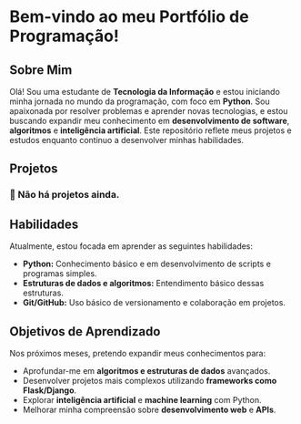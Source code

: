 # Bem-vindo ao meu Portfólio de Programação!

## Sobre Mim
Olá! Sou uma estudante de **Tecnologia da Informação** e estou iniciando minha jornada no mundo da programação, com foco em **Python**. Sou apaixonada por resolver problemas e aprender novas tecnologias, e estou buscando expandir meu conhecimento em **desenvolvimento de software**, **algoritmos** e **inteligência artificial**. Este repositório reflete meus projetos e estudos enquanto continuo a desenvolver minhas habilidades.

## Projetos

### 📂 Não há projetos ainda.

## Habilidades
Atualmente, estou focada em aprender as seguintes habilidades:
- **Python:** Conhecimento básico e em desenvolvimento de scripts e programas simples.
- **Estruturas de dados e algoritmos:** Entendimento básico dessas estruturas.
- **Git/GitHub:** Uso básico de versionamento e colaboração em projetos.

## Objetivos de Aprendizado
Nos próximos meses, pretendo expandir meus conhecimentos para:
- Aprofundar-me em **algoritmos e estruturas de dados** avançados.
- Desenvolver projetos mais complexos utilizando **frameworks como Flask/Django**.
- Explorar **inteligência artificial** e **machine learning** com Python.
- Melhorar minha compreensão sobre **desenvolvimento web** e **APIs**.
